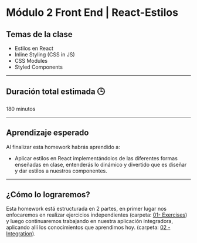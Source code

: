 # Módulo 2 Front End | React-Estilos

## Temas de la clase

- Estilos en React
- Inline Styling (CSS in JS)
- CSS Modules
- Styled Components

---

## Duración total estimada 🕒

180 minutos

---

## Aprendizaje esperado

Al finalizar esta homework habrás aprendido a:

- Aplicar estilos en React implementándolos de las diferentes formas enseñadas en clase, entenderás lo dinámico y divertido que es diseñar y dar estilos a nuestros componentes.

---

## ¿Cómo lo lograremos?

Esta homework está estructurada en 2 partes, en primer lugar nos enfocaremos en realizar ejercicios independientes (carpeta: [01- Exercises](./01%20-%20Exercises/README.md)) y luego continuaremos trabajando en nuestra aplicación integradora, aplicando allí los conocimientos que aprendimos hoy. (carpeta: [02 -Integration](./02%20-%20Integration/README.md)).
